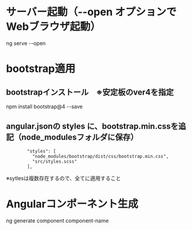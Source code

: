 # サーバー起動（--open オプションでWebブラウザ起動）
ng serve --open

# bootstrap適用

## bootstrapインストール　※安定板のver4を指定
npm install bootstrap@4 --save

## angular.jsonの styles に、bootstrap.min.cssを追記（node_modulesフォルダに保存）
            "styles": [
              "node_modules/bootstrap/dist/css/bootstrap.min.css",
              "src/styles.scss"
            ],
※sytlesは複数存在するので、全てに適用すること

# Angularコンポーネント生成
ng generate component component-name

